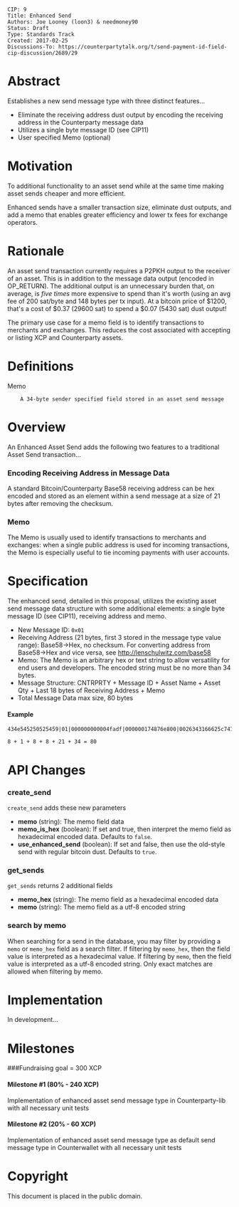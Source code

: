     CIP: 9
    Title: Enhanced Send
    Authors: Joe Looney (loon3) & needmoney90
    Status: Draft
    Type: Standards Track
    Created: 2017-02-25
    Discussions-To: https://counterpartytalk.org/t/send-payment-id-field-cip-discussion/2689/29


# Abstract

Establishes a new send message type with three distinct features...  

* Eliminate the receiving address dust output by encoding the receiving address in the Counterparty message data
* Utilizes a single byte message ID (see CIP11)
* User specified Memo (optional)


# Motivation

To additional functionality to an asset send while at the same time making asset sends cheaper and more efficient.

Enhanced sends have a smaller transaction size, eliminate dust outputs, and add a memo that enables greater efficiency and lower tx fees for exchange operators.


# Rationale

An asset send transaction currently requires a P2PKH output to the receiver of an asset.  This is in addition to the message data output (encoded in OP_RETURN).  The additional output is an unnecessary burden that, on average, is *five times* more expensive to spend than it's worth (using an avg fee of 200 sat/byte and 148 bytes per tx input).  At a bitcoin price of $1200, that's a cost of $0.37 (29600 sat) to spend a $0.07 (5430 sat) dust output!

The primary use case for a memo field is to identify transactions to merchants and exchanges.  This reduces the cost associated with accepting or listing XCP and Counterparty assets.


# Definitions

Memo

        A 34-byte sender specified field stored in an asset send message
        

# Overview

An Enhanced Asset Send adds the following two features to a traditional Asset Send transaction...


### Encoding Receiving Address in Message Data

A standard Bitcoin/Counterparty Base58 receiving address can be hex encoded and stored as an element within a send message at a size of 21 bytes after removing the checksum. 


### Memo 

The Memo is usually used to identify transactions to merchants and exchanges: when a single public address is used for incoming transactions, the Memo is especially useful to tie incoming payments with user accounts. 


# Specification

The enhanced send, detailed in this proposal, utilizes the existing asset send message data structure with some additional elements: a single byte message ID (see CIP11), receiving address and memo.  

*   New Message ID: ````0x01````
*   Receiving Address (21 bytes, first 3 stored in the message type value range): Base58->Hex, no checksum. For converting address from Base58->Hex and vice versa, see http://lenschulwitz.com/base58
*   Memo: The Memo is an arbitrary hex or text string to allow versatility for end users and developers.  The encoded string must be no more than 34 bytes.
*   Message Structure: CNTRPRTY + Message ID + Asset Name + Asset Qty + Last 18 bytes of Receiving Address + Memo
*   Total Message Data max size, 80 bytes


#### Example
```
434e545250525459|01|000000000004fadf|000000174876e800|0026343166625c7475f01e48b5ede8c0252e051a8b|ffffffffffffffffffffffffffffffffffffffffffffffffffffffffffffffffffff

8 + 1 + 8 + 8 + 21 + 34 = 80
```


# API Changes

### create_send

`create_send` adds these new parameters

* **memo** (string): The memo field data
* **memo_is_hex** (boolean): If set and true, then interpret the memo field as hexadecimal encoded data.  Defaults to `false`.
* **use_enhanced_send** (boolean): If set and false, then use the old-style send with regular bitcoin dust.  Defaults to `true`.

### get_sends

`get_sends` returns 2 additional fields

* **memo_hex** (string): The memo field as a hexadecimal encoded data
* **memo** (string): The memo field as a utf-8 encoded string

### search by memo

When searching for a send in the database, you may filter by providing a `memo` or `memo_hex` field as a search filter.  If filtering by `memo_hex`, then the field value is interpreted as a hexadecimal value.  If filtering by `memo`, then the field value is interpreted as a utf-8 encoded string.  Only exact matches are allowed when filtering by memo.


# Implementation

In development...

# Milestones

###Fundraising goal = 300 XCP

#### Milestone #1 (80% - 240 XCP) 
Implementation of enhanced asset send message type in Counterparty-lib with all necessary unit tests

#### Milestone #2 (20% - 60 XCP) 
Implementation of enhanced asset send message type as default send message type in Counterwallet with all necessary unit tests


# Copyright

This document is placed in the public domain.
